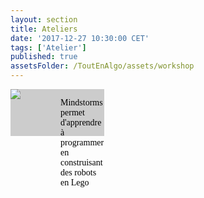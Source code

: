 ```yaml
---
layout: section
title: Ateliers
date: '2017-12-27 10:30:00 CET'
tags: ['Atelier']
published: true
assetsFolder: /ToutEnAlgo/assets/workshop
---
```


<div style="width:150;height:75;background-color:#cccccc;">
  <div style="width:75;float:left;">
    <a alt="mindstorms" href="mindstorms"><img src="{{page.assetsFolder}}/logo-mindstorms-150x150.png" /></a>
  </div>

  <div style="width:70;margin-left:5px;float:left;">
  <p style="color:black;font-family:Verdana;">
    Mindstorms permet d'apprendre à programmer en construisant des robots en Lego
  </p>
  </div>

  <div style="clear: both;">
  </div>

</div>

